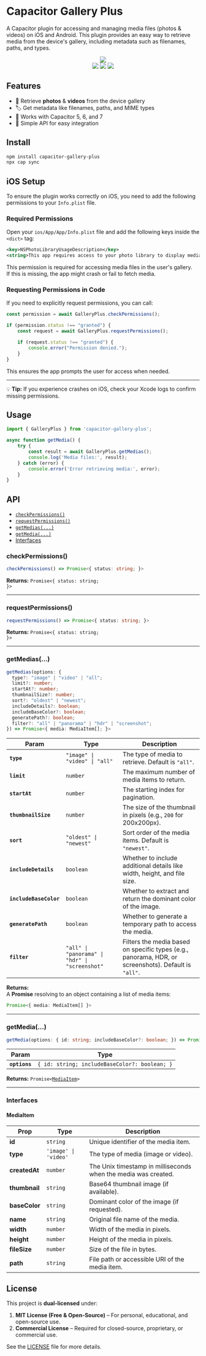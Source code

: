 # Capacitor Gallery Plus

A Capacitor plugin for accessing and managing media files (photos & videos) on iOS and Android. This plugin provides an easy way to retrieve media from the device's gallery, including metadata such as filenames, paths, and types.

<p align="center">
  <img src="https://img.shields.io/badge/Capacitor%20Versions-v5,%20v6%20and%20v7-blue?logo=Capacitor&style=flat-square" />
  <br/>
  <img src="https://img.shields.io/badge/Web-Supported-brightgreen?style=flat&logo=internet-explorer&logoColor=white" />
  <img src="https://img.shields.io/badge/iOS-Supported-brightgreen?style=flat&logo=apple&logoColor=white" />
  <img src="https://img.shields.io/badge/Android-Planned-orange?style=flat&logo=android&logoColor=white&labelColor=grey" />
</p>

## Features
- 📸 Retrieve **photos** & **videos** from the device gallery
- 🏷️ Get metadata like filenames, paths, and MIME types
- 🚀 Works with Capacitor 5, 6, and 7
- 🔧 Simple API for easy integration

## Install

```bash
npm install capacitor-gallery-plus
npx cap sync
```

## iOS Setup

To ensure the plugin works correctly on iOS, you need to add the following permissions to your `Info.plist` file.  

### **Required Permissions**
Open your `ios/App/App/Info.plist` file and add the following keys inside the `<dict>` tag:

```xml
<key>NSPhotoLibraryUsageDescription</key>
<string>This app requires access to your photo library to display media files.</string>
```

This permission is required for accessing media files in the user's gallery.  
If this is missing, the app might crash or fail to fetch media.

### **Requesting Permissions in Code**
If you need to explicitly request permissions, you can call:

```typescript
const permission = await GalleryPlus.checkPermissions();

if (permission.status !== "granted") {
    const request = await GalleryPlus.requestPermissions();

    if (request.status !== "granted") {
        console.error("Permission denied.");
    }
}
```

This ensures the app prompts the user for access when needed.

---

💡 **Tip:** If you experience crashes on iOS, check your Xcode logs to confirm missing permissions.

## Usage

```typescript
import { GalleryPlus } from 'capacitor-gallery-plus';

async function getMedia() {
    try {
        const result = await GalleryPlus.getMedias();
        console.log('Media files:', result);
    } catch (error) {
        console.error('Error retrieving media:', error);
    }
}
```

## API

<docgen-index>

* [`checkPermissions()`](#checkpermissions)
* [`requestPermissions()`](#requestpermissions)
* [`getMedias(...)`](#getmedias)
* [`getMedia(...)`](#getmedia)
* [Interfaces](#interfaces)

</docgen-index>

<docgen-api>
<!--Update the source file JSDoc comments and rerun docgen to update the docs below-->

### checkPermissions()

```typescript
checkPermissions() => Promise<{ status: string; }>
```

**Returns:** <code>Promise&lt;{ status: string; }&gt;</code>

--------------------


### requestPermissions()

```typescript
requestPermissions() => Promise<{ status: string; }>
```

**Returns:** <code>Promise&lt;{ status: string; }&gt;</code>

--------------------


### getMedias(...)

```typescript
getMedias(options: { 
  type?: "image" | "video" | "all"; 
  limit?: number; 
  startAt?: number; 
  thumbnailSize?: number; 
  sort?: "oldest" | "newest"; 
  includeDetails?: boolean; 
  includeBaseColor?: boolean; 
  generatePath?: boolean; 
  filter?: "all" | "panorama" | "hdr" | "screenshot"; 
}) => Promise<{ media: MediaItem[]; }>
```

| Param         | Type                                                                                                                   | Description |
|--------------|------------------------------------------------------------------------------------------------------------------------|-------------|
| **`type`**   | <code>"image" \| "video" \| "all"</code>                                                                                | The type of media to retrieve. Default is `"all"`. |
| **`limit`**  | <code>number</code>                                                                                                    | The maximum number of media items to return. |
| **`startAt`** | <code>number</code>                                                                                                   | The starting index for pagination. |
| **`thumbnailSize`** | <code>number</code>                                                                                             | The size of the thumbnail in pixels (e.g., `200` for 200x200px). |
| **`sort`**   | <code>"oldest" \| "newest"</code>                                                                                      | Sort order of the media items. Default is `"newest"`. |
| **`includeDetails`** | <code>boolean</code>                                                                                           | Whether to include additional details like width, height, and file size. |
| **`includeBaseColor`** | <code>boolean</code>                                                                                        | Whether to extract and return the dominant color of the image. |
| **`generatePath`** | <code>boolean</code>                                                                                            | Whether to generate a temporary path to access the media. |
| **`filter`** | <code>"all" \| "panorama" \| "hdr" \| "screenshot"</code>                                                              | Filters the media based on specific types (e.g., panorama, HDR, or screenshots). Default is `"all"`. |

**Returns:**  
A **Promise** resolving to an object containing a list of media items:
```typescript
Promise<{ media: MediaItem[] }>
```

--------------------


### getMedia(...)

```typescript
getMedia(options: { id: string; includeBaseColor?: boolean; }) => Promise<MediaItem>
```

| Param         | Type                                                     |
| ------------- | -------------------------------------------------------- |
| **`options`** | <code>{ id: string; includeBaseColor?: boolean; }</code> |

**Returns:** <code>Promise&lt;<a href="#mediaitem">MediaItem</a>&gt;</code>

--------------------


### Interfaces

#### MediaItem

| Prop          | Type                            | Description |
|--------------|--------------------------------|-------------|
| **id**        | <code>string</code>             | Unique identifier of the media item. |
| **type**      | <code>'image' \| 'video'</code> | The type of media (image or video). |
| **createdAt** | <code>number</code> | The Unix timestamp in milliseconds when the media was created. |
| **thumbnail** | <code>string</code>             | Base64 thumbnail image (if available). |
| **baseColor** | <code>string</code>             | Dominant color of the image (if requested). |
| **name**      | <code>string</code>             | Original file name of the media. |
| **width**     | <code>number</code>             | Width of the media in pixels. |
| **height**    | <code>number</code>             | Height of the media in pixels. |
| **fileSize**  | <code>number</code>             | Size of the file in bytes. |
| **path**      | <code>string</code>             | File path or accessible URI of the media item. |



</docgen-api>


## License

This project is **dual-licensed** under:
1. **MIT License (Free & Open-Source)** – For personal, educational, and open-source use.
2. **Commercial License** – Required for closed-source, proprietary, or commercial use.


See the [LICENSE](LICENSE) file for more details.

